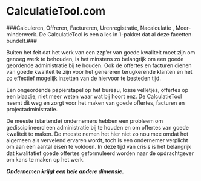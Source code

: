 # **CalculatieTool.com** #

###Calculeren, Offreren, Factureren, Urenregistratie, Nacalculatie , Meer- minderwerk. De CalculatieTool is een alles in 1-pakket dat al deze facetten bundelt.###

Buiten het feit dat het werk van een zzp’er van goede kwaliteit moet zijn om genoeg werk te behouden, is het minstens zo belangrijk om een goede geordende administratie bij te houden. Ook de offertes en facturen dienen van goede kwaliteit te zijn voor het genereren terugkerende klanten en het zo effectief mogelijk inzetten van de hiervoor te besteden tijd.

Een ongeordende papierstapel op het bureau, losse velletjes, offertes op een blaadje, niet meer weten waar wat bij hoort enz. De CalculatieTool neemt dit weg en zorgt voor het maken van goede offertes, facturen en projectadministratie.

De meeste (startende) ondernemers hebben een probleem om gedisciplineerd een administratie bij te houden en om offertes van goede kwaliteit te maken. De meeste nemen het hier niet zo nou mee omdat het algemeen als vervelend ervaren wordt, toch is een ondernemer verplicht om aan een aantal eisen te voldoen. In deze tijd van crisis is het belangrijk dat kwalitatief goede offertes geformuleerd worden naar de opdrachtgever om kans te maken op het werk.

***Ondernemen krijgt een hele andere dimensie.***
